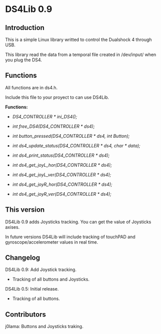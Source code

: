 # DS4Lib 0.9
Introduction
-------------

This is a simple Linux library writted to control the Dualshock 4 through USB.

This library read the data from a temporal file created in /dev/input/ when you plug the DS4.

Functions
-----------
All functions are in ds4.h.

Include this file to your proyect to can use DS4Lib.

  **Functions:**
  
- *DS4_CONTROLLER * ini_DS4();*

- *int free_DS4(DS4_CONTROLLER * ds4);*

- *int button_pressed(DS4_CONTROLLER * ds4, int Button);*

- *int ds4_update_status(DS4_CONTROLLER * ds4, char * data);*

- *int ds4_print_status(DS4_CONTROLLER * ds4);*

- *int ds4_get_joyL_hor(DS4_CONTROLLER * ds4);*
- *int ds4_get_joyL_ver(DS4_CONTROLLER * ds4);*
- *int ds4_get_joyR_hor(DS4_CONTROLLER * ds4);*
- *int ds4_get_joyR_ver(DS4_CONTROLLER * ds4);*

This version
-----------
DS4Lib 0.9 adds Joysticks tracking. You can get the value of Joysticks axises. 

In future versions DS4Lib will include tracking of touchPAD and gyroscope/accelerometer values in real time.

Changelog
---------
DS4Lib 0.9: Add Joystick tracking.

- Tracking of all buttons and Joysticks.


DS4Lib 0.5: Initial release.

- Tracking of all buttons.


Contributors
----------

j0lama: Buttons and Joysticks traking.

